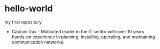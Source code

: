 # hello-world
my first repository
- Captain Dax - Motivated leader in the IT sector with over 10 years hands-on experience in planning, installing, operating, and maintaining communication networks.
